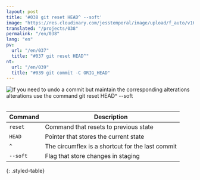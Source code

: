 ```yaml
---
layout: post
title: '#038 git reset HEAD^ --soft'
image: "https://res.cloudinary.com/jesstemporal/image/upload/f_auto/v1642882050/gitfichas/en/038/thumbnail_chdopd.jpg"
translated: "/projects/038"
permalink: "/en/038"
lang: "en"
pv:
  url: "/en/037"
  title: "#037 git reset HEAD^"
nt:
  url: "/en/039"
  title: "#039 git commit -C ORIG_HEAD"
---
```


<img alt="If you need to undo a commit but maintain the corresponding alterations alterations use the command git reset HEAD^ --soft" src="https://res.cloudinary.com/jesstemporal/image/upload/v1642882051/gitfichas/en/038/full_ytpvz2.jpg"><br><br>

| Command | Description |
|---------|-------------|
| `reset` | Command that resets to previous state |
| `HEAD` | Pointer that stores the current state |
| `^` | The circumflex is a shortcut for the last commit |
| `--soft` | Flag that store changes in staging |
{: .styled-table}

<!--
<br> 
You might also be interested in reading this article:

<a href="FILL">
  <strong>FILL</strong>
</a>
-->
